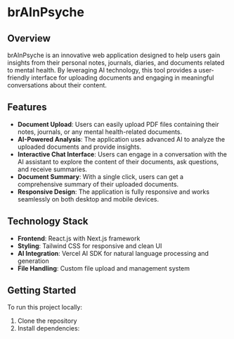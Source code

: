 # brAInPsyche

## Overview

brAInPsyche is an innovative web application designed to help users gain insights from their personal notes, journals, diaries, and documents related to mental health. By leveraging AI technology, this tool provides a user-friendly interface for uploading documents and engaging in meaningful conversations about their content.

## Features

- **Document Upload**: Users can easily upload PDF files containing their notes, journals, or any mental health-related documents.
- **AI-Powered Analysis**: The application uses advanced AI to analyze the uploaded documents and provide insights.
- **Interactive Chat Interface**: Users can engage in a conversation with the AI assistant to explore the content of their documents, ask questions, and receive summaries.
- **Document Summary**: With a single click, users can get a comprehensive summary of their uploaded documents.
- **Responsive Design**: The application is fully responsive and works seamlessly on both desktop and mobile devices.

## Technology Stack

- **Frontend**: React.js with Next.js framework
- **Styling**: Tailwind CSS for responsive and clean UI
- **AI Integration**: Vercel AI SDK for natural language processing and generation
- **File Handling**: Custom file upload and management system

## Getting Started

To run this project locally:

1. Clone the repository
2. Install dependencies:
